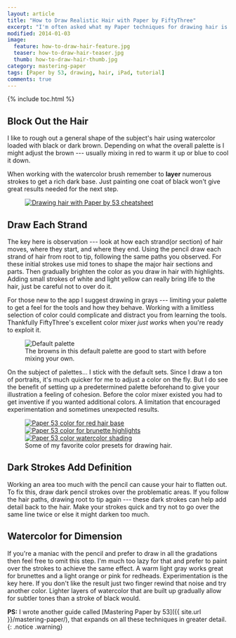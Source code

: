 ```yaml
---
layout: article
title: "How to Draw Realistic Hair with Paper by FiftyThree"
excerpt: "I'm often asked what my Paper techniques for drawing hair is. Learn what they are in this short tutorial."
modified: 2014-01-03
image: 
  feature: how-to-draw-hair-feature.jpg
  teaser: how-to-draw-hair-teaser.jpg
  thumb: how-to-draw-hair-thumb.jpg
category: mastering-paper
tags: [Paper by 53, drawing, hair, iPad, tutorial]
comments: true
---
```


{% include toc.html %}

## Block Out the Hair

I like to rough out a general shape of the subject's hair using watercolor loaded with black or dark brown. Depending on what the overall palette is I might adjust the brown --- usually mixing in red to warm it up or blue to cool it down.

When working with the watercolor brush remember to **layer** numerous strokes to get a rich dark base. Just painting one coat of black won't give great results needed for the next step.

<figure>
	<a href="{{ site.ur }}/images/drawing-hair-paper-53-cheatsheet-lg.jpg"><img src="{{ site.url }}/images/drawing-hair-paper-53-cheatsheet-600.jpg" alt="Drawing hair with Paper by 53 cheatsheet" /></a>
</figure>

## Draw Each Strand

The key here is observation --- look at how each strand(or section) of hair moves, where they start, and where they end. Using the pencil draw each strand of hair from root to tip, following the same paths you observed. For these initial strokes use mid tones to shape the major hair sections and parts. Then gradually brighten the color as you draw in hair with highlights. Adding small strokes of white and light yellow can really bring life to the hair, just be careful not to over do it.

For those new to the app I suggest drawing in grays --- limiting your palette to get a feel for the tools and how they behave. Working with a limitless selection of color could complicate and distract you from learning the tools. Thankfully FiftyThree's excellent color mixer *just works* when you're ready to exploit it.

<figure>
	<img src="{{ site.url }}/images/paper-default-hair-palette-600.jpg" alt="Default palette" />
	<figcaption>The browns in this default palette are good to start with before mixing your own.</figcaption>
</figure>

On the subject of palettes… I stick with the default sets. Since I draw a ton of portraits, it's much quicker for me to adjust a color on the fly. But I do see the benefit of setting up a predetermined palette beforehand to give your illustration a feeling of cohesion. Before the color mixer existed you had to get inventive if you wanted additional colors. A limitation that encouraged experimentation and sometimes unexpected results.

<figure class="third">
	<a href="{{ site.url }}/images/paper-53-color-redheads-lg.jpg"><img src="{{ site.url }}/images/paper-53-color-redheads-200.jpg" alt="Paper 53 color for red hair base" /></a>
	<a href="{{ site.url }}/images/paper-53-color-brunettes-highlight-lg.jpg"><img src="{{ site.url }}/images/paper-53-color-brunettes-highlight-200.jpg" alt="Paper 53 color for brunette highlights" /></a>
	<a href="{{ site.url }}/images/paper-53-color-watercolor-shading-lg.jpg"><img src="{{ site.url }}/images/paper-53-color-watercolor-shading-200.jpg" alt="Paper 53 color watercolor shading" /></a>
	<figcaption>Some of my favorite color presets for drawing hair.</figcaption>
</figure>

## Dark Strokes Add Definition

Working an area too much with the pencil can cause your hair to flatten out. To fix this, draw dark pencil strokes over the problematic areas. If you follow the hair paths, drawing root to tip again --- these dark strokes can help add detail back to the hair. Make your strokes quick and try not to go over the same line twice or else it might darken too much.

## Watercolor for Dimension

If you're a maniac with the pencil and prefer to draw in all the gradations then feel free to omit this step. I'm much too lazy for that and prefer to paint over the strokes to achieve the same effect. A warm light gray works great for brunettes and a light orange or pink for redheads. Experimentation is the key here. If you don't like the result just two finger rewind that noise and try another color. Lighter layers of watercolor that are built up gradually allow for subtler tones than a stroke of black would.

<i class="fa fa-info-circle"></i> **PS:** I wrote another guide called [Mastering Paper by 53]({{ site.url }}/mastering-paper/), that expands on all these techniques in greater detail.
{: .notice .warning}
